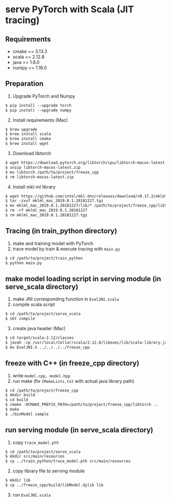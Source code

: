 # serve PyTorch with Scala (JIT tracing)

## Requirements
+ cmake == 3.13.3
+ scala == 2.12.8
+ java == 1.8.0
+ numpy == 1.16.0

## Preparation
1. Upgrade PyTorch and Numpy
```markdown
$ pip install --upgrade torch
$ pip install --upgrade numpy
```
2. Install requirements (Mac)
```markdown
$ brew upgrade
$ brew install scala
$ brew install cmake
$ brew install wget
```
3. Download libtorch
```markdown
$ wget https://download.pytorch.org/libtorch/cpu/libtorch-macos-latest.zip
$ unzip libtorch-macos-latest.zip
$ mv libtorch /path/to/project/freeze_cpp
$ rm libtorch-macos-latest.zip
```
4. Install mkl-ml library
```markdown
$ wget https://github.com/intel/mkl-dnn/releases/download/v0.17.2/mklml_mac_2019.0.1.20181227.tgz
$ tar -zxvf mklml_mac_2019.0.1.20181227.tgz
$ mv mklml_mac_2019.0.1.20181227/lib/* /path/to/project/freeze_cpp/libtorch/lib/
$ rm -rf mklml_mac_2019.0.1.20181227
$ rm mklml_mac_2019.0.1.20181227.tgz
```

## Tracing (in train_python directory)
1. make and training model with PyTorch
2. trace model by train & execute tracing with ```main.py```
```markdown
$ cd /path/to/project/train_python
$ python main.py
```

## make model loading script in serving module (in serve_scala directory)
1. make JNI corresponding function in ```EvalJNI.scala```
2. compile scala script
```markdown
$ cd /path/to/project/serve_scala
$ sbt compile
```
3. create java header (Mac)
```markdown
$ cd target/scala-2.12/classes
$ javah -cp /usr/local/Cellar/scala/2.12.8/libexec/lib/scala-library.jar:. EvalJNI
$ mv EvalJNI.h ../../../../freeze_cpp
```

## freeze with C++ (in freeze_cpp directory)
1. write ```model.cpp, model.hpp```
2. run make (fix ```CMakeLists.txt``` with actual java library path)
```markdown
$ cd /path/to/project/freeze_cpp
$ mkdir build
$ cd build
$ cmake -DCMAKE_PREFIX_PATH=/path/to/project/freeze_cpp/libtorch ..
$ make
$ ./binModel sample
```

## run serving module (in serve_scala directory)
1. copy ```trace_model.pth```
```markdown
$ cd /path/to/project/serve_scala
$ mkdir src/main/resources
$ cp ../train_python/trace_model.pth src/main/resources
```
2. copy library file to serving module
```markdown
$ mkdir lib
$ cp ../freeze_cpp/build/libModel.dylib lib
```
3. run ```EvalJNI.scala```

